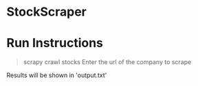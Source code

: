# StockScraper
# Run Instructions 
> scrapy crawl stocks
Enter the url of the company to scrape 

Results will be shown in 'output.txt'
